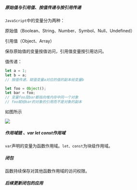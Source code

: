 ##### 原始值与引用值、按值传递与按引用传递

`JavaScript`中的变量分为两种：

原始值（Boolean、String、Number、Symbol、Null、Undefined）

引用值（Object、Array）

保存原始值的变量按值访问，引用值变量按引用访问。

值传递：

```js
let a = 1;
let b = a;
// 按值传递，赋值变量a对应的值的副本给变量b

let foo = Object();
let bar = foo;
// 变量foo及bar都指向堆内存中同一个对象
// foo赋给bar的对象的引用而不是对象的副本
```

如图所示

![](https://cdn.jsdelivr.net/gh/jamond-x/basic-knowdge-review/%E5%89%8D%E7%AB%AF/img/原始值引用值传递.png)

##### 作用域链 、var let const作用域

`var`声明的变量为函数作用域。`let、const`为块级作用域。

##### 闭包

函数持续保存对其他函数作用域的访问权限。



##### 后续更新闭包的应用

